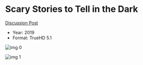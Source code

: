 # Scary Stories to Tell in the Dark

[Discussion Post](https://www.avsforum.com/threads/bass-eq-for-filtered-movies.2995212/post-58742914)

* Year: 2019
* Format: TrueHD 5.1

![img 0](https://i.imgur.com/mv4g2rR.jpg)

![img 1](https://i.imgur.com/YAVhmEN.png)

